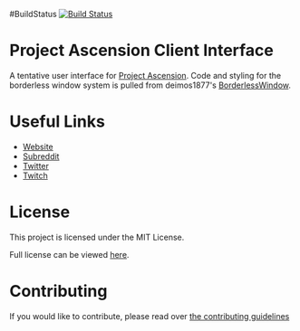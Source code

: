 #BuildStatus
[![Build Status](https://travis-ci.org/Proj-Ascension/Client.svg?branch=master)](https://travis-ci.org/Proj-Ascension/Client)

# Project Ascension Client Interface
A tentative user interface for [Project Ascension](http://reddit.com/r/Project_Ascension). Code and styling for the borderless window system is pulled from deimos1877's [BorderlessWindow](http://github.com/deimos1877/BorderlessWindow).

# Useful Links
- [Website](http://projectascension.io)
- [Subreddit](http://reddit.com/r/Project_Ascension)
- [Twitter](https://twitter.com/Proj_Ascension)
- [Twitch](http://twitch.tv/Project_Ascension)

# License
This project is licensed under the MIT License.

Full license can be viewed [here](LICENSE).

# Contributing
If you would like to contribute, please read over [the contributing guidelines](CONTRIBUTING.md)
